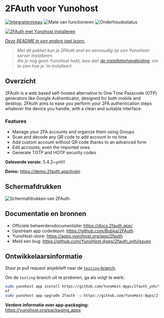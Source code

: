 <!--
NB: Deze README is automatisch gegenereerd door <https://github.com/YunoHost/apps/tree/master/tools/readme_generator>
Hij mag NIET handmatig aangepast worden.
-->

# 2FAuth voor Yunohost

[![Integratieniveau](https://dash.yunohost.org/integration/2fauth.svg)](https://ci-apps.yunohost.org/ci/apps/2fauth/) ![Mate van functioneren](https://ci-apps.yunohost.org/ci/badges/2fauth.status.svg) ![Onderhoudsstatus](https://ci-apps.yunohost.org/ci/badges/2fauth.maintain.svg)

[![2FAuth met Yunohost installeren](https://install-app.yunohost.org/install-with-yunohost.svg)](https://install-app.yunohost.org/?app=2fauth)

*[Deze README in een andere taal lezen.](./ALL_README.md)*

> *Met dit pakket kun je 2FAuth snel en eenvoudig op een YunoHost-server installeren.*  
> *Als je nog geen YunoHost hebt, lees dan [de installatiehandleiding](https://yunohost.org/install), om te zien hoe je 'm installeert.*

## Overzicht

2FAuth is a web based self-hosted alternative to One Time Passcode (OTP) generators like Google Authenticator, designed for both mobile and desktop.
2FAuth aims to ease you perform your 2FA authentication steps whatever the device you handle, with a clean and suitable interface.

### Features

- Manage your 2FA accounts and organize them using Groups
- Scan and decode any QR code to add account in no time
- Add custom account without QR code thanks to an advanced form
- Edit accounts, even the imported ones
- Generate TOTP and HOTP security codes

**Geleverde versie:** 5.4.2~ynh1

**Demo:** <https://demo.2fauth.app/login>

## Schermafdrukken

![Schermafdrukken van 2FAuth](./doc/screenshots/screenshot.png)

## Documentatie en bronnen

- Officiele beheerdersdocumentatie: <https://docs.2fauth.app/>
- Upstream app codedepot: <https://github.com/Bubka/2FAuth>
- YunoHost-store: <https://apps.yunohost.org/app/2fauth>
- Meld een bug: <https://github.com/YunoHost-Apps/2fauth_ynh/issues>

## Ontwikkelaarsinformatie

Stuur je pull request alsjeblieft naar de [`testing`-branch](https://github.com/YunoHost-Apps/2fauth_ynh/tree/testing).

Om de `testing`-branch uit te proberen, ga als volgt te werk:

```bash
sudo yunohost app install https://github.com/YunoHost-Apps/2fauth_ynh/tree/testing --debug
of
sudo yunohost app upgrade 2fauth -u https://github.com/YunoHost-Apps/2fauth_ynh/tree/testing --debug
```

**Verdere informatie over app-packaging:** <https://yunohost.org/packaging_apps>
